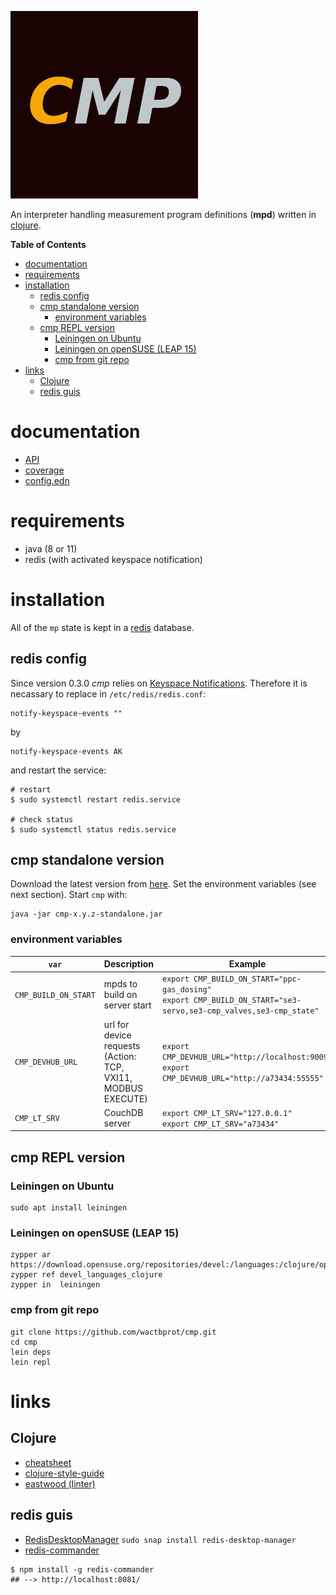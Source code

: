 ![cmp](docs/cmp_logo.png)


An interpreter handling measurement program definitions
(**mpd**) written in [clojure](https://clojure.org/).

<!-- markdown-toc start - Don't edit this section. Run M-x markdown-toc-refresh-toc -->
**Table of Contents**

- [documentation](#documentation)
- [requirements](#requirements)
- [installation](#installation)
    - [redis config](#redis-config)
    - [cmp standalone version](#cmp-standalone-version)
        - [environment variables](#environment-variables)
    - [cmp REPL version](#cmp-repl-version)
        - [Leiningen on Ubuntu](#leiningen-on-ubuntu)
        - [Leiningen on openSUSE (LEAP 15)](#leiningen-on-opensuse-leap-15)
        - [cmp from git repo](#cmp-from-git-repo)
- [links](#links)
    - [Clojure](#clojure)
    - [redis guis](#redis-guis)

<!-- markdown-toc end -->

# documentation

* [API](./docs/api)
* [coverage](./docs/coverage)
* [config.edn](./resources/config.edn.html)

# requirements

* java (8 or 11)
* redis (with activated keyspace notification)

# installation 

All of the `mp` state is kept in a [redis](https://redis.io) database.

## redis config

Since version 0.3.0 *cmp* relies on
[Keyspace Notifications](https://redis.io/topics/notifications).
Therefore it is necassary to replace in `/etc/redis/redis.conf`:

```shell
notify-keyspace-events ""
```

by

```shell
notify-keyspace-events AK
```
and restart the service:

```shell
# restart
$ sudo systemctl restart redis.service

# check status
$ sudo systemctl status redis.service
```

## cmp standalone version

Download the latest version from [here](http://a75438).
Set the environment variables (see next section). Start `cmp` with:

```shell
java -jar cmp-x.y.z-standalone.jar
```

### environment variables

| `var`                	| Description                                                      	| Example                                                                                                              	|
|----------------------	|------------------------------------------------------------------	|----------------------------------------------------------------------------------------------------------------------	|
| `CMP_BUILD_ON_START` 	| mpds to build on server start                                    	| `export CMP_BUILD_ON_START="ppc-gas_dosing"`<br>`export CMP_BUILD_ON_START="se3-servo,se3-cmp_valves,se3-cmp_state"` 	|
| `CMP_DEVHUB_URL`     	| url for device requests <br>(Action: TCP, VXI11, MODBUS EXECUTE) 	| `export CMP_DEVHUB_URL="http://localhost:9009"`<br>`export CMP_DEVHUB_URL="http://a73434:55555"`                     	|
| `CMP_LT_SRV`         	| CouchDB server                                                   	| `export CMP_LT_SRV="127.0.0.1"`<br>`export CMP_LT_SRV="a73434"`                                                      	|

## cmp REPL version

### Leiningen on Ubuntu 

```shell
sudo apt install leiningen
```

###  Leiningen on openSUSE (LEAP 15)

```shell
zypper ar https://download.opensuse.org/repositories/devel:/languages:/clojure/openSUSE_Leap_15.1/devel:languages:clojure.repo
zypper ref devel_languages_clojure
zypper in  leiningen
```

### cmp from git repo 

```shell
git clone https://github.com/wactbprot/cmp.git
cd cmp
lein deps
lein repl 
```

# links
## Clojure

* [cheatsheet](https://clojure.org/api/cheatsheet)
* [clojure-style-guide](https://github.com/bbatsov/clojure-style-guide)
* [eastwood (linter)](https://github.com/jonase/eastwood)

## redis guis

* [RedisDesktopManager](https://github.com/uglide/RedisDesktopManager)
  `sudo snap install redis-desktop-manager`
* [redis-commander](https://github.com/joeferner/redis-commander)

```shell
$ npm install -g redis-commander
## --> http://localhost:8081/
```
